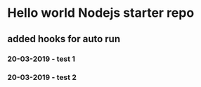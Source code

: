 # Hello world Nodejs starter repo
## added hooks for auto run
### 20-03-2019 - test 1
### 20-03-2019 - test 2
